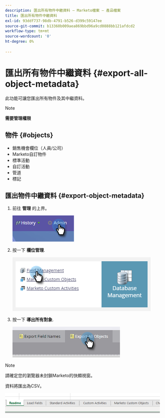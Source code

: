 ```yaml
---
description: 匯出所有物件中繼資料 — Marketo檔案 — 產品檔案
title: 匯出所有物件中繼資料
exl-id: 93ddf737-98db-4791-b526-d399c59147ee
source-git-commit: b13360b009aea869bbd96a9cd0888bb121afdcd2
workflow-type: tm+mt
source-wordcount: '0'
ht-degree: 0%

---
```


# 匯出所有物件中繼資料 {#export-all-object-metadata}

此功能可讓您匯出所有物件及其中繼資料。

>[!NOTE]
>
>**需要管理權限**

## 物件 {#objects}

* 銷售機會欄位（人員/公司）
* Marketo自訂物件
* 標準活動
* 自訂活動
* 管道
* 標記

## 匯出物件中繼資料 {#export-object-metadata}

1. 前往 **管理** 的上界。

   ![](assets/export-all-object-metadata-1.png)

1. 按一下 **欄位管理**.

   ![](assets/export-all-object-metadata-2.png)

1. 按一下 **導出所有對象**.

   ![](assets/export-all-object-metadata-3.png)

>[!NOTE]
>
>請確定您的瀏覽器未封鎖Marketo的快顯視窗。

資料將匯出為CSV。

![](assets/export-all-object-metadata-4.png)
